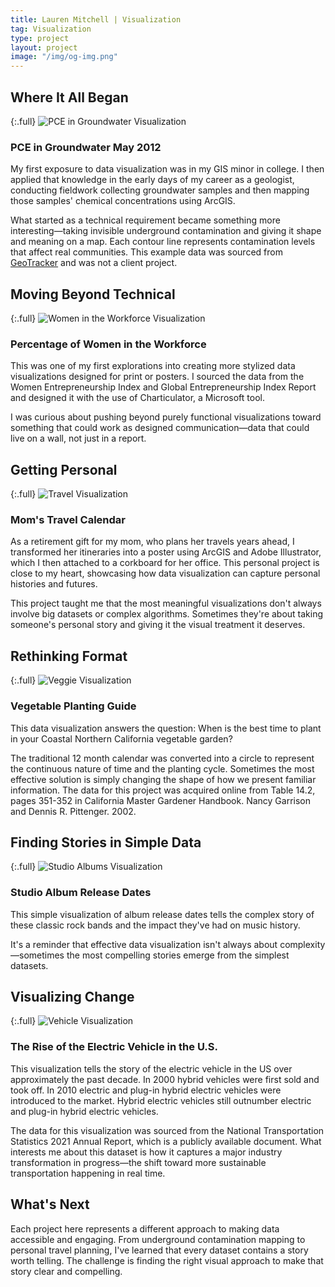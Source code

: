 ```yaml
---
title: Lauren Mitchell | Visualization
tag: Visualization
type: project
layout: project
image: "/img/og-img.png"
---
```


## Where It All Began

{:.full}
![PCE in Groundwater Visualization](/img/full/viz_water.png)

### PCE in Groundwater May 2012

My first exposure to data visualization was in my GIS minor in college. I then applied that knowledge in the early days of my career as a geologist, conducting fieldwork collecting groundwater samples and then mapping those samples' chemical concentrations using ArcGIS. 

What started as a technical requirement became something more interesting—taking invisible underground contamination and giving it shape and meaning on a map. Each contour line represents contamination levels that affect real communities. This example data was sourced from [GeoTracker](https://geotracker.waterboards.ca.gov/profile_report?global_id=SLT3S5581367) and was not a client project.

## Moving Beyond Technical

{:.full}
![Women in the Workforce Visualization](/img/full/viz_women.png)

### Percentage of Women in the Workforce

This was one of my first explorations into creating more stylized data visualizations designed for print or posters. I sourced the data from the Women Entrepreneurship Index and Global Entrepreneurship Index Report and designed it with the use of Charticulator, a Microsoft tool.

I was curious about pushing beyond purely functional visualizations toward something that could work as designed communication—data that could live on a wall, not just in a report.

## Getting Personal

{:.full}
![Travel Visualization](/img/full/viz_for_mom.png)

### Mom's Travel Calendar

As a retirement gift for my mom, who plans her travels years ahead, I transformed her itineraries into a poster using ArcGIS and Adobe Illustrator, which I then attached to a corkboard for her office. This personal project is close to my heart, showcasing how data visualization can capture personal histories and futures.

This project taught me that the most meaningful visualizations don't always involve big datasets or complex algorithms. Sometimes they're about taking someone's personal story and giving it the visual treatment it deserves.

## Rethinking Format

{:.full}
![Veggie Visualization](/img/full/viz_veg.png)

### Vegetable Planting Guide

This data visualization answers the question: When is the best time to plant in your Coastal Northern California vegetable garden? 

The traditional 12 month calendar was converted into a circle to represent the continuous nature of time and the planting cycle. Sometimes the most effective solution is simply changing the shape of how we present familiar information. The data for this project was acquired online from Table 14.2, pages 351-352 in California Master Gardener Handbook. Nancy Garrison and Dennis R. Pittenger. 2002.

## Finding Stories in Simple Data

{:.full}
![Studio Albums Visualization](/img/full/viz_studio.png)

### Studio Album Release Dates

This simple visualization of album release dates tells the complex story of these classic rock bands and the impact they've had on music history. 

It's a reminder that effective data visualization isn't always about complexity—sometimes the most compelling stories emerge from the simplest datasets.

## Visualizing Change

{:.full}
![Vehicle Visualization](/img/full/viz_car.png)

### The Rise of the Electric Vehicle in the U.S.

This visualization tells the story of the electric vehicle in the US over approximately the past decade. In 2000 hybrid vehicles were first sold and took off. In 2010 electric and plug-in hybrid electric vehicles were introduced to the market. Hybrid electric vehicles still outnumber electric and plug-in hybrid electric vehicles.

The data for this visualization was sourced from the National Transportation Statistics 2021 Annual Report, which is a publicly available document. What interests me about this dataset is how it captures a major industry transformation in progress—the shift toward more sustainable transportation happening in real time.

## What's Next

Each project here represents a different approach to making data accessible and engaging. From underground contamination mapping to personal travel planning, I've learned that every dataset contains a story worth telling. The challenge is finding the right visual approach to make that story clear and compelling.